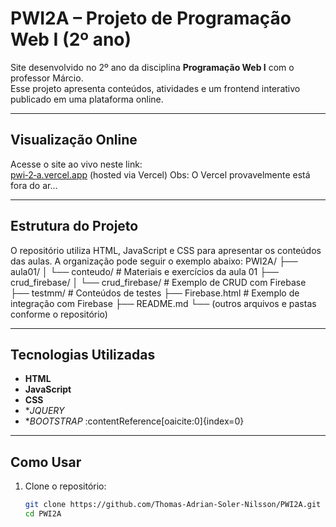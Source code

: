 # PWI2A – Projeto de Programação Web I (2º ano)

Site desenvolvido no 2º ano da disciplina **Programação Web I** com o professor Márcio.  
Esse projeto apresenta conteúdos, atividades e um frontend interativo publicado em uma plataforma online.

---

##  Visualização Online

Acesse o site ao vivo neste link:  
[pwi‑2‑a.vercel.app](https://pwi-2-a.vercel.app) (hosted via Vercel)
Obs:
O Vercel provavelmente está fora do ar...

---

##  Estrutura do Projeto

O repositório utiliza HTML, JavaScript e CSS para apresentar os conteúdos das aulas. A organização pode seguir o exemplo abaixo:
PWI2A/
├── aula01/
│ └── conteudo/ # Materiais e exercícios da aula 01
├── crud_firebase/
│ └── crud_firebase/ # Exemplo de CRUD com Firebase
├── testmm/ # Conteúdos de testes
├── Firebase.html # Exemplo de integração com Firebase
├── README.md
└── (outros arquivos e pastas conforme o repositório)

---

##  Tecnologias Utilizadas

- **HTML** 
- **JavaScript** 
- **CSS**
- **JQUERY*
- **BOOTSTRAP*
  :contentReference[oaicite:0]{index=0}

---

##  Como Usar

1. Clone o repositório:
   ```bash
   git clone https://github.com/Thomas-Adrian-Soler-Nilsson/PWI2A.git
   cd PWI2A
